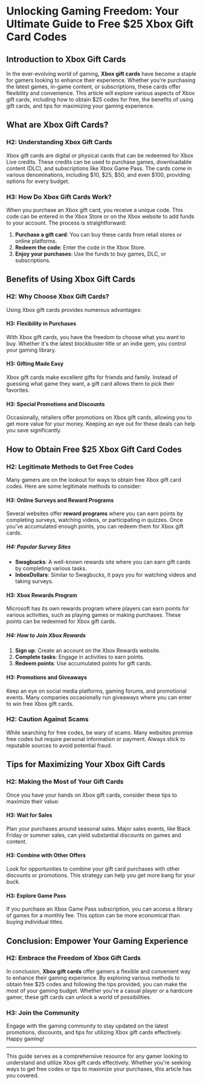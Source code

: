 # Unlocking Gaming Freedom: Your Ultimate Guide to Free $25 Xbox Gift Card Codes

## Introduction to Xbox Gift Cards

In the ever-evolving world of gaming, **Xbox gift cards** have become a staple for gamers looking to enhance their experience. Whether you're purchasing the latest games, in-game content, or subscriptions, these cards offer flexibility and convenience. This article will explore various aspects of Xbox gift cards, including how to obtain $25 codes for free, the benefits of using gift cards, and tips for maximizing your gaming experience.

## What are Xbox Gift Cards?

### H2: Understanding Xbox Gift Cards

Xbox gift cards are digital or physical cards that can be redeemed for Xbox Live credits. These credits can be used to purchase games, downloadable content (DLC), and subscriptions like Xbox Game Pass. The cards come in various denominations, including $10, $25, $50, and even $100, providing options for every budget.

### H3: How Do Xbox Gift Cards Work?

When you purchase an Xbox gift card, you receive a unique code. This code can be entered in the Xbox Store or on the Xbox website to add funds to your account. The process is straightforward:

1. **Purchase a gift card**: You can buy these cards from retail stores or online platforms.
2. **Redeem the code**: Enter the code in the Xbox Store.
3. **Enjoy your purchases**: Use the funds to buy games, DLC, or subscriptions.

## Benefits of Using Xbox Gift Cards

### H2: Why Choose Xbox Gift Cards?

Using Xbox gift cards provides numerous advantages:

#### H3: Flexibility in Purchases

With Xbox gift cards, you have the freedom to choose what you want to buy. Whether it's the latest blockbuster title or an indie gem, you control your gaming library.

#### H3: Gifting Made Easy

Xbox gift cards make excellent gifts for friends and family. Instead of guessing what game they want, a gift card allows them to pick their favorites.

#### H3: Special Promotions and Discounts

Occasionally, retailers offer promotions on Xbox gift cards, allowing you to get more value for your money. Keeping an eye out for these deals can help you save significantly.

## How to Obtain Free $25 Xbox Gift Card Codes

### H2: Legitimate Methods to Get Free Codes

Many gamers are on the lookout for ways to obtain free Xbox gift card codes. Here are some legitimate methods to consider:

#### H3: Online Surveys and Reward Programs

Several websites offer **reward programs** where you can earn points by completing surveys, watching videos, or participating in quizzes. Once you've accumulated enough points, you can redeem them for Xbox gift cards.

##### H4: Popular Survey Sites

- **Swagbucks**: A well-known rewards site where you can earn gift cards by completing various tasks.
- **InboxDollars**: Similar to Swagbucks, it pays you for watching videos and taking surveys.

#### H3: Xbox Rewards Program

Microsoft has its own rewards program where players can earn points for various activities, such as playing games or making purchases. These points can be redeemed for Xbox gift cards.

##### H4: How to Join Xbox Rewards

1. **Sign up**: Create an account on the Xbox Rewards website.
2. **Complete tasks**: Engage in activities to earn points.
3. **Redeem points**: Use accumulated points for gift cards.

#### H3: Promotions and Giveaways

Keep an eye on social media platforms, gaming forums, and promotional events. Many companies occasionally run giveaways where you can enter to win free Xbox gift cards.

### H2: Caution Against Scams

While searching for free codes, be wary of scams. Many websites promise free codes but require personal information or payment. Always stick to reputable sources to avoid potential fraud.

## Tips for Maximizing Your Xbox Gift Cards

### H2: Making the Most of Your Gift Cards

Once you have your hands on Xbox gift cards, consider these tips to maximize their value:

#### H3: Wait for Sales

Plan your purchases around seasonal sales. Major sales events, like Black Friday or summer sales, can yield substantial discounts on games and content.

#### H3: Combine with Other Offers

Look for opportunities to combine your gift card purchases with other discounts or promotions. This strategy can help you get more bang for your buck.

#### H3: Explore Game Pass

If you purchase an Xbox Game Pass subscription, you can access a library of games for a monthly fee. This option can be more economical than buying individual titles.

## Conclusion: Empower Your Gaming Experience

### H2: Embrace the Freedom of Xbox Gift Cards

In conclusion, **Xbox gift cards** offer gamers a flexible and convenient way to enhance their gaming experience. By exploring various methods to obtain free $25 codes and following the tips provided, you can make the most of your gaming budget. Whether you're a casual player or a hardcore gamer, these gift cards can unlock a world of possibilities.

### H3: Join the Community

Engage with the gaming community to stay updated on the latest promotions, discounts, and tips for utilizing Xbox gift cards effectively. Happy gaming!

---

This guide serves as a comprehensive resource for any gamer looking to understand and utilize Xbox gift cards effectively. Whether you're seeking ways to get free codes or tips to maximize your purchases, this article has you covered.
